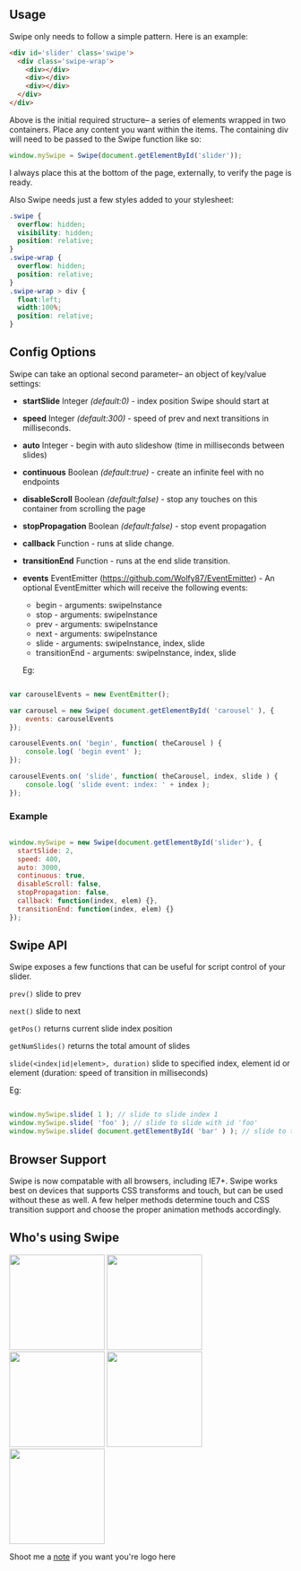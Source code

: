 ## Usage
Swipe only needs to follow a simple pattern. Here is an example:

``` html
<div id='slider' class='swipe'>
  <div class='swipe-wrap'>
    <div></div>
    <div></div>
    <div></div>
  </div>
</div>
```

Above is the initial required structure– a series of elements wrapped in two containers. Place any content you want within the items. The containing div will need to be passed to the Swipe function like so:

``` js
window.mySwipe = Swipe(document.getElementById('slider'));
```

I always place this at the bottom of the page, externally, to verify the page is ready.

Also Swipe needs just a few styles added to your stylesheet:

``` css
.swipe {
  overflow: hidden;
  visibility: hidden;
  position: relative;
}
.swipe-wrap {
  overflow: hidden;
  position: relative;
}
.swipe-wrap > div {
  float:left;
  width:100%;
  position: relative;
}
```

## Config Options

Swipe can take an optional second parameter– an object of key/value settings:

- **startSlide** Integer *(default:0)* - index position Swipe should start at

-	**speed** Integer *(default:300)* - speed of prev and next transitions in milliseconds.

- **auto** Integer - begin with auto slideshow (time in milliseconds between slides)

- **continuous** Boolean *(default:true)* - create an infinite feel with no endpoints

- **disableScroll** Boolean *(default:false)* - stop any touches on this container from scrolling the page

- **stopPropagation** Boolean *(default:false)* - stop event propagation
 
-	**callback** Function - runs at slide change.

- **transitionEnd** Function - runs at the end slide transition.

- **events** EventEmitter (https://github.com/Wolfy87/EventEmitter) - An optional EventEmitter which will receive the following events:
  - begin - arguments: swipeInstance
  - stop - arguments: swipeInstance
  - prev - arguments: swipeInstance
  - next - arguments: swipeInstance
  - slide - arguments: swipeInstance, index, slide
  - transitionEnd - arguments: swipeInstance, index, slide
  
  Eg:
  
``` js

var carouselEvents = new EventEmitter();

var carousel = new Swipe( document.getElementById( 'carousel' ), {
    events: carouselEvents
});

carouselEvents.on( 'begin', function( theCarousel ) {
    console.log( 'begin event' );
});

carouselEvents.on( 'slide', function( theCarousel, index, slide ) {
    console.log( 'slide event: index: ' + index );
});

```

### Example

``` js

window.mySwipe = new Swipe(document.getElementById('slider'), {
  startSlide: 2,
  speed: 400,
  auto: 3000,
  continuous: true,
  disableScroll: false,
  stopPropagation: false,
  callback: function(index, elem) {},
  transitionEnd: function(index, elem) {}
});

```

## Swipe API

Swipe exposes a few functions that can be useful for script control of your slider.

`prev()` slide to prev

`next()` slide to next

`getPos()` returns current slide index position

`getNumSlides()` returns the total amount of slides

`slide(<index|id|element>, duration)` slide to specified index, element id or element (duration: speed of transition in milliseconds)

Eg:

``` js

window.mySwipe.slide( 1 ); // slide to slide index 1
window.mySwipe.slide( 'foo' ); // slide to slide with id 'foo'
window.mySwipe.slide( document.getElementById( 'bar' ) ); // slide to the specified slide element

```

## Browser Support
Swipe is now compatable with all browsers, including IE7+. Swipe works best on devices that supports CSS transforms and touch, but can be used without these as well. A few helper methods determine touch and CSS transition support and choose the proper animation methods accordingly.

## Who's using Swipe
<img src='http://swipejs.com/assets/swipe-cnn.png' width='170'>
<img src='http://swipejs.com/assets/swipe-airbnb.png' width='170'>
<img src='http://swipejs.com/assets/swipe-nhl.png' width='170'>
<img src='http://swipejs.com/assets/swipe-thinkgeek.png' width='170'>  
<img src='http://swipejs.com/assets/swipe-snapguide.png' width='170'>

Shoot me a [note](mailto:brad@birdsall.co) if you want you're logo here
